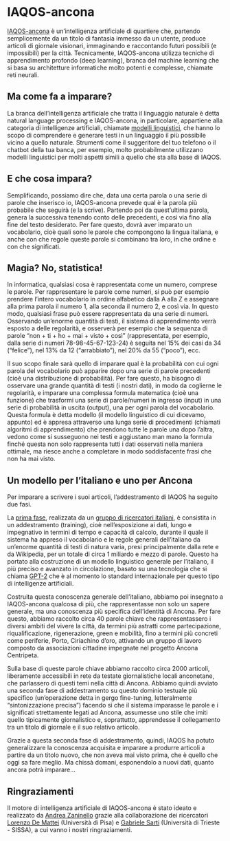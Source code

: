 # IAQOS-ancona
[IAQOS-ancona](https://iaqos.sineglossa.it/) è un’intelligenza artificiale di quartiere che, partendo semplicemente da un titolo di fantasia immesso da un utente, produce articoli di giornale visionari, immaginando e raccontando futuri possibili (e impossibili) per la città. Tecnicamente, IAQOS-ancona utilizza tecniche di apprendimento profondo (deep learning), branca del machine learning che si basa su architetture informatiche molto potenti e complesse, chiamate reti neurali.

## Ma come fa a imparare?

La branca dell’intelligenza artificiale che tratta il linguaggio naturale è detta natural language processing e IAQOS-ancona, in particolare, appartiene alla categoria di intelligenze artificiali, chiamate [modelli linguistici](https://d4mucfpksywv.cloudfront.net/better-language-models/language-models.pdf), che hanno lo scopo di comprendere e generare testi in un linguaggio il più possibile vicino a quello naturale. Strumenti come il suggeritore del tuo telefono o il chatbot della tua banca, per esempio, molto probabilmente utilizzano modelli linguistici per molti aspetti simili a quello che sta alla base di IAQOS. 


## E che cosa impara?

Semplificando, possiamo dire che, data una certa parola o una serie di parole che inserisco io, IAQOS-ancona prevede qual è la parola più probabile che seguirà (e la scrive). Partendo poi da quest’ultima parola, genera la successiva tenendo conto delle precedenti, e così via fino alla fine del testo desiderato. Per fare questo, dovrà aver imparato un vocabolario, cioè quali sono le parole che compongono la lingua italiana, e anche con che regole queste parole si combinano tra loro, in che ordine e con che significati. 


## Magia? No, statistica!

In informatica, qualsiasi cosa è rappresentata come un numero, comprese le parole. Per rappresentare le parole come numeri, si può per esempio prendere l’intero vocabolario in ordine alfabetico dalla A alla Z e assegnare alla prima parola il numero 1, alla seconda il numero 2, e così via. In questo modo, qualsiasi frase può essere rappresentata da una serie di numeri. Osservando un’enorme quantità di testi, il sistema di apprendimento verrà esposto a delle regolarità, e osserverà per esempio che la sequenza di parole “non + ti + ho + mai + visto + così” (rappresentata, per esempio, dalla serie di numeri 78-98-45-67-123-24) è seguita nel 15% dei casi da 34 (“felice”), nel 13% da 12 (“arrabbiato”), nel 20% da 55 (“poco”), ecc. 

Il suo scopo finale sarà quello di imparare qual è la probabilità con cui ogni parola del vocabolario può apparire dopo una serie di parole precedenti (cioè una distribuzione di probabilità). Per fare questo, ha bisogno di osservare una grande quantità di testi (i nostri dati), in modo da coglierne le regolarità, e imparare una complessa formula matematica (cioè una funzione) che trasformi una serie di parole/numeri in ingresso (input) in una serie di probabilità in uscita (output), una per ogni parola del vocabolario. Questa formula è detta modello (il modello linguistico di cui dicevamo, appunto) ed è appresa attraverso una lunga serie di procedimenti (chiamati algoritmi di apprendimento) che prendono tutte le parole una dopo l’altra, vedono come si susseguono nei testi e aggiustano man mano la formula finché questa non solo rappresenta tutti i dati osservati nella maniera ottimale, ma riesce anche a completare in modo soddisfacente frasi che non ha mai visto.


## Un modello per l’italiano e uno per Ancona

Per imparare a scrivere i suoi articoli, l’addestramento di IAQOS ha seguito due fasi. 

La [prima fase](https://arxiv.org/abs/2004.14253), realizzata da un [gruppo di ricercatori italiani](https://github.com/LoreDema/GePpeTto), è consistita in un addestramento (training), cioè nell’esposizione ai dati, lungo e impegnativo in termini di tempo e capacità di calcolo, durante il quale il sistema ha appreso il vocabolario e le regole generali dell’italiano da un’enorme quantità di testi di natura varia, presi principalmente dalla rete e da Wikipedia, per un totale di circa 1 miliardo e mezzo di parole. Questo ha portato alla costruzione di un modello linguistico generale per l’italiano, il più preciso e avanzato in circolazione, basato su una tecnologia che si chiama [GPT-2](https://github.com/openai/gpt-2) che è al momento lo standard internazionale per questo tipo di intelligenze artificiali.


Costruita questa conoscenza generale dell’italiano, abbiamo poi insegnato a IAQOS-ancona qualcosa di più, che rappresentasse non solo un sapere generale, ma una conoscenza più specifica dell’identità di Ancona. Per fare questo, abbiamo raccolto circa 40 parole chiave che rappresentassero i diversi ambiti del vivere la città, da termini più astratti come partecipazione, riqualificazione, rigenerazione, green e mobilità, fino a termini più concreti come periferie, Porto, Ciriachino d’oro, attivando un gruppo di lavoro composto da associazioni cittadine impegnate nel progetto Ancona Centripeta. 


Sulla base di queste parole chiave abbiamo raccolto circa 2000 articoli, liberamente accessibili in rete da testate giornalistiche locali anconetane, che parlassero di questi temi nella città di Ancona. Abbiamo quindi avviato una seconda fase di addestramento su questo dominio testuale più specifico (un’operazione detta in gergo fine-tuning, letteralmente “sintonizzazione precisa”) facendo sì che il sistema imparasse le parole e i significati strettamente legati ad Ancona, assumesse uno stile che imiti quello tipicamente giornalistico e, soprattutto, apprendesse il collegamento tra un titolo di giornale e il suo relativo articolo. 


Grazie a questa seconda fase di addestramento, quindi, IAQOS ha potuto generalizzare la conoscenza acquisita e imparare a produrre articoli a partire da un titolo nuovo, che non aveva mai visto prima, che è quello che oggi sa fare meglio. Ma chissà domani, esponendolo a nuovi dati, quanto ancora potrà imparare...


## Ringraziamenti

Il motore di intelligenza artificiale di IAQOS-ancona è stato ideato e realizzato da [Andrea Zaninello](https://github.com/azaninello) grazie alla collaborazione dei ricercatori [Lorenzo De Mattei](https://github.com/LoreDema) (Università di Pisa) e [Gabriele Sarti](https://github.com/gsarti) (Università di Trieste - SISSA), a cui vanno i nostri ringraziamenti.
